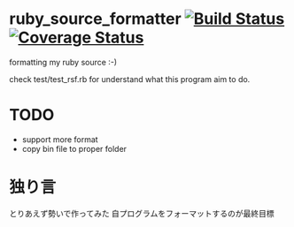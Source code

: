 # ruby_source_formatter [![Build Status](https://travis-ci.org/pacojp/ruby_source_formatter.png?branch=master)](https://travis-ci.org/pacojp/ruby_source_formatter) [![Coverage Status](https://coveralls.io/repos/pacojp/ruby_source_formatter/badge.png?branch=master)](https://coveralls.io/r/pacojp/ruby_source_formatter)


formatting my ruby source :-)

check test/test_rsf.rb for understand what this program aim to do.

# TODO

* support more format
* copy bin file to proper folder

# 独り言

とりあえず勢いで作ってみた
自プログラムをフォーマットするのが最終目標

